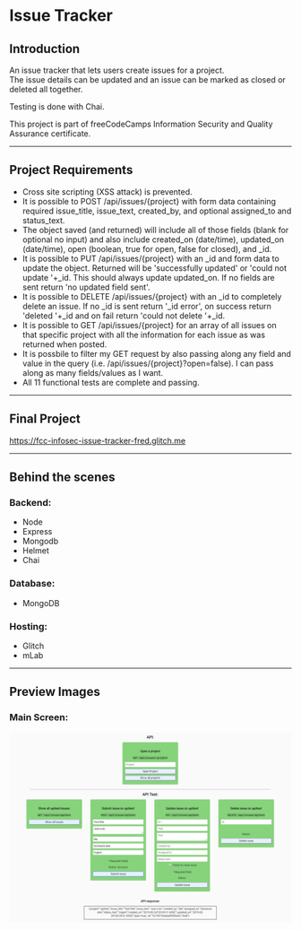# Issue Tracker

## Introduction
An issue tracker that lets users create issues for a project.  
The issue details can be updated and an issue can be marked as closed or deleted all together.

Testing is done with Chai.

This project is part of freeCodeCamps Information Security and Quality Assurance certificate.

***

## Project Requirements
* Cross site scripting (XSS attack) is prevented.
* It is possible to POST /api/issues/{project} with form data containing required issue_title, issue_text, created_by, and optional assigned_to and status_text.
* The object saved (and returned) will include all of those fields (blank for optional no input) and also include created_on (date/time), updated_on (date/time), open (boolean, true for open, false for closed), and _id.
* It is possible to PUT /api/issues/{project} with an \_id and form data to update the object. Returned will be 'successfully updated' or 'could not update '+_id. This should always update updated_on. If no fields are sent return 'no updated field sent'.
* It is possible to DELETE /api/issues/{project} with an \_id to completely delete an issue. If no \_id is sent return '\_id error', on success return 'deleted '+\_id and on fail return 'could not delete '+\_id.
* It is possible to GET /api/issues/{project} for an array of all issues on that specific project with all the information for each issue as was returned when posted.
* It is possbile to filter my GET request by also passing along any field and value in the query (i.e. /api/issues/{project}?open=false). I can pass along as many fields/values as I want.
* All 11 functional tests are complete and passing.

***

## Final Project
https://fcc-infosec-issue-tracker-fred.glitch.me

***

## Behind the scenes
### Backend:
* Node
* Express
* Mongodb
* Helmet
* Chai

### Database:
* MongoDB

### Hosting:
* Glitch
* mLab

***

## Preview Images
### Main Screen:
![Issue Tracker](readme_images/issue-tracker.png)

